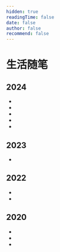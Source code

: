 ```yaml
---
hidden: true
readingTime: false
date: false
author: false
recommend: false
---
```


# 生活随笔

## 2024
- [](./平凡生活，英雄梦想.md)
- [](./毕业生必看的薪资结构解析.md)
- [](./十年前的论坛.md)
- [](./于道各努力，千里自同风.md)
- [](./京城夜奔.md)

## 2023
- [](./保护好眼睛.md)

## 2022
- [](./四年前的信.md)
- [](./围炉夜话.md)

## 2020
- [](./做你认为正确的事.md)
- [](./乌合之众.md)
- [](./关于受害者有罪论.md)
